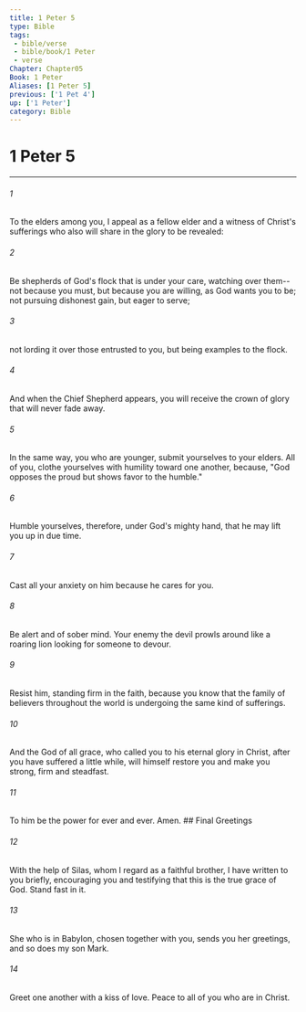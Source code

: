 ```yaml
---
title: 1 Peter 5
type: Bible
tags:
 - bible/verse
 - bible/book/1 Peter
 - verse
Chapter: Chapter05
Book: 1 Peter
Aliases: [1 Peter 5]
previous: ['1 Pet 4']
up: ['1 Peter']
category: Bible
---
```

# 1 Peter 5

***


###### 1 
To the elders among you, I appeal as a fellow elder and a witness of Christ's sufferings who also will share in the glory to be revealed: 

###### 2 
Be shepherds of God's flock that is under your care, watching over them--not because you must, but because you are willing, as God wants you to be; not pursuing dishonest gain, but eager to serve; 

###### 3 
not lording it over those entrusted to you, but being examples to the flock. 

###### 4 
And when the Chief Shepherd appears, you will receive the crown of glory that will never fade away. 

###### 5 
In the same way, you who are younger, submit yourselves to your elders. All of you, clothe yourselves with humility toward one another, because, "God opposes the proud but shows favor to the humble." 

###### 6 
Humble yourselves, therefore, under God's mighty hand, that he may lift you up in due time. 

###### 7 
Cast all your anxiety on him because he cares for you. 

###### 8 
Be alert and of sober mind. Your enemy the devil prowls around like a roaring lion looking for someone to devour. 

###### 9 
Resist him, standing firm in the faith, because you know that the family of believers throughout the world is undergoing the same kind of sufferings. 

###### 10 
And the God of all grace, who called you to his eternal glory in Christ, after you have suffered a little while, will himself restore you and make you strong, firm and steadfast. 

###### 11 
To him be the power for ever and ever. Amen. ## Final Greetings 

###### 12 
With the help of Silas, whom I regard as a faithful brother, I have written to you briefly, encouraging you and testifying that this is the true grace of God. Stand fast in it. 

###### 13 
She who is in Babylon, chosen together with you, sends you her greetings, and so does my son Mark. 

###### 14 
Greet one another with a kiss of love. Peace to all of you who are in Christ. 
